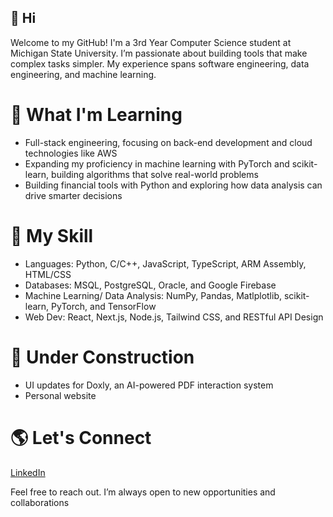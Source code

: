 ## 👋 Hi

Welcome to my GitHub! I'm a 3rd Year Computer Science student at Michigan State University. I’m passionate about building tools that make complex tasks simpler. My experience spans software engineering, data engineering, and machine learning.

# 🌱 What I'm Learning
- Full-stack engineering, focusing on back-end development and cloud technologies like AWS
- Expanding my proficiency in machine learning with PyTorch and scikit-learn, building algorithms that solve real-world problems
- Building financial tools with Python and exploring how data analysis can drive smarter decisions

# 🔮 My Skill
- Languages: Python, C/C++, JavaScript, TypeScript, ARM Assembly, HTML/CSS
- Databases: MSQL, PostgreSQL, Oracle, and Google Firebase
- Machine Learning/ Data Analysis: NumPy, Pandas, Matlplotlib, scikit-learn, PyTorch, and TensorFlow
- Web Dev: React, Next.js, Node.js, Tailwind CSS, and RESTful API Design

# 🚧 Under Construction
- UI updates for Doxly, an AI-powered PDF interaction system
- Personal website

# 🌎 Let's Connect
[LinkedIn](https://www.linkedin.com/in/rayansh-singh)

Feel free to reach out. I’m always open to new opportunities and collaborations
<!--
**ray-singh/ray-singh** is a ✨ _special_ ✨ repository because its `README.md` (this file) appears on your GitHub profile.

Here are some ideas to get you started:

- 🔭 I’m currently working on ...  
- 🌱 I’m currently learning ...
- 👯 I’m looking to collaborate on ...
- 🤔 I’m looking for help with ...
- 💬 Ask me about ...
- 📫 How to reach me: ...
- 😄 Pronouns: ...
- ⚡ Fun fact: ...
-->
